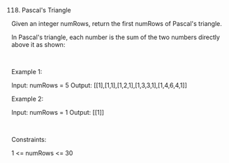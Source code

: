 118. Pascal's Triangle

Given an integer numRows, return the first numRows of Pascal's triangle.

In Pascal's triangle, each number is the sum of the two numbers directly above it as shown:

 

Example 1:

Input: numRows = 5
Output: [[1],[1,1],[1,2,1],[1,3,3,1],[1,4,6,4,1]]


Example 2:

Input: numRows = 1
Output: [[1]]


 

Constraints:

1 <= numRows <= 30